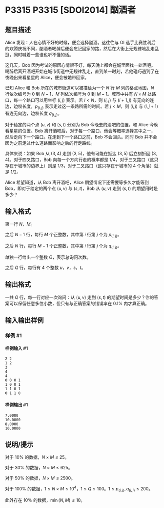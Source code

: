 # P3315 P3315 [SDOI2014] 酗酒者

## 题目描述

$\text{Alice}$ 发现：人在心情不好的时候，便会选择酗酒。这往往与 $\text{OI}$ 选手比赛胜利后的欢腾庆祝不同，酗酒者喝醉后便会忘记回家的路，然后在大街上无规律地乱走乱逛，同时喊着一些谁也听不懂的话。

这几天，$\text{Bob}$ 因为考试的原因心情很不好，每天晚上都会在城里面找一处酒吧。喝醉后离开酒吧开始在城市街道中无规律乱走，直到某一时刻，若他碰巧遇到了在夜晚出来看星星的 $\text{Alice}$，便会被她带回家。

已知 $\text{Alice}$ 和 $\text{Bob}$ 所在的城市街道可以被描绘为一个 $N$ 行 $M$ 列的格点地图，$N$ 行依次编号为 $0$ 到 $N-1$，$M$ 列依次编号为 $0$ 到 $M-1$。城市中共有 $N\times M$ 处路口，每一个路口可以用坐标 $(i,j)$ 表示。若 $i<N$，则 $(i,j)$ 与 $(i+1,j)$ 有无向的连边，边权长度，$p_{(i,j)}$ 表示走过这一条路所需的时间。若 $j<M$，则 $(i,j)$ 与 $(i,j+1)$ 有连无向边，边权长度 $q_{(i,j)}$。

对于给定的两个点 $(u,v)$ 和 $(s,t)$ 分别为 $\text{Bob}$ 今晚去的酒吧的位置，和 $\text{Alice}$ 今晚看星星的位置。$\text{Bob}$ 离开酒吧后，对于每一个路口，他会等概率选择其中之一，然后走向下一个路口。在走到下一个路口之前，$\text{Bob}$ 不会回头。同时 $\text{Bob}$ 并不会因为之前走过什么道路而影响之后的行走路线。

具体来说：如果 $\text{Bob}$ 从 $(3,4)$ 走到 $(3,5)$，他有可能在抵达 $(3,5)$ 后立刻折回 $(3,4)$。对于四叉路口，$\text{Bob}$ 向每一个方向行走的概率都是 $1/4$，对于三叉路口（这只存在于城市的边界上）则是 $1/3$，对于二叉路口（这只存在于城市的 $4$ 个角落）就是 $1/2$。

$\text{Alice}$ 希望知道，从 $\text{Bob}$ 离开酒吧，$\text{Alice}$ 期望情况下还需要等多久才能等到 $\text{Bob}$，即对于给定的两个点 $(u,v)$ 与 $(s,t)$，$\text{Bob}$ 从 $(u,v)$ 走到 $(s,t)$ 的期望用时是多少？

## 输入格式

第一行 $N$，$M$。

之后 $N-1$ 行，每行 $M$ 个正整数，其中第 $i$ 行第 $j$ 个为 $p_{(i,j)}$。

之后 $N$ 行，每行 $M-1$ 个正整数，其中第 $i$ 行第 $j$ 个为 $q_{(i,j)}$。

单独一行给出一个整数 $Q$，表示总询问次数。

之后 $Q$ 行，每行有 $4$ 个整数 $u$，$v$，$s$，$t$。

## 输出格式

一共 $Q$ 行，每一行对应一次询问：从 $(u,v)$ 走到 $(s,t)$ 的期望时间是多少？你的答案可以保留任意多位小数，但只有与正确答案的错误率在 $0.1\%$ 内才算正确。

## 输入输出样例

### 样例 #1

#### 样例输入 #1

```
2 2
1 2
3
4
4
0 0 0 1
1 0 0 1
1 1 0 1
0 1 1 0
```

#### 样例输出 #1

```
7.0000
10.0000
8.0000
10.0000
```

## 说明/提示

对于 $10\%$ 的数据，$N \times M \le 25$。

对于 $30\%$ 的数据，$N \times M \le 625$。

对于 $50\%$ 的数据，$N \times M \le 2500$。

对于 $100\%$ 的数据，$1 \le N \times M \le 10^4$，$1 \le Q \le 100$。$1 \le p_{(i,j)},q_{(i,j)} \le 200$。

此外存在 $10\%$ 的数据，$\min(N,M) \le 10$。
